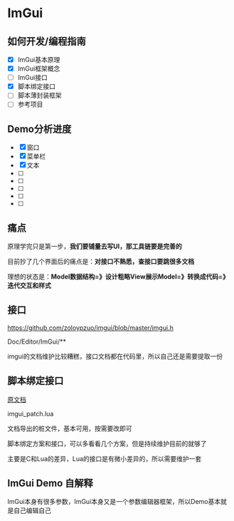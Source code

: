 # ImGui

## 如何开发/编程指南

* [x] ImGui基本原理
* [x] ImGui框架概念
* [ ] ImGui接口
* [x] 脚本绑定接口
* [ ] 脚本薄封装框架
* [ ] 参考项目

## Demo分析进度

* [x] 窗口
* [x] 菜单栏
* [x] 文本
* [ ] 
* [ ] 
* [ ] 
* [ ] 
* [ ] 

## 痛点

原理学完只是第一步，**我们要铺量去写UI，那工具链要是完善的**

目前抄了几个界面后的痛点是：**对接口不熟悉，查接口要跳很多文档**

理想的状态是：**Model数据结构=》设计粗略View展示Model=》转换成代码=》迭代交互和样式**

## 接口

https://github.com/zoloypzuo/imgui/blob/master/imgui.h

Doc/Editor/ImGui/**

imgui的文档维护比较糟糕，接口文档都在代码里，所以自己还是需要提取一份

## 脚本绑定接口

[原文档](https://github.com/MSeys/sol2_ImGui_Bindings)

imgui_patch.lua

文档导出的桩文件，基本可用，按需要改即可

脚本绑定方案和接口，可以多看看几个方案，但是持续维护目前的就够了

主要是C和Lua的差异，Lua的接口是有微小差异的，所以需要维护一套

## ImGui Demo 自解释

ImGui本身有很多参数，ImGui本身又是一个参数编辑器框架，所以Demo基本就是自己编辑自己

